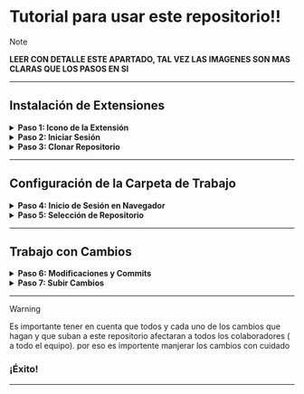 # Tutorial para usar este repositorio!!

> [!NOTE]
> **LEER CON DETALLE ESTE APARTADO, TAL VEZ LAS IMAGENES SON MAS CLARAS QUE LOS PASOS EN SI**
---

## Instalación de Extensiones

<details>
<summary><strong>Paso 1: Icono de la Extensión</strong></summary>
Lo primero que debemos hacer es instalar las extensiones de GitHub en Visual Studio para que aparezca el siguiente icono (es el tercero):

<div align="center">
<img src="https://github.com/xalbertho/Windows-Live-Messenger/assets/129074553/c3520975-94af-4bbb-a7a7-94b815dd9bd0" alt="Icono de Extensión GitHub" width="300">
</div>
</details>

<details>
<summary><strong>Paso 2: Iniciar Sesión</strong></summary>
Una vez instaladas las extensiones, es necesario iniciar sesión desde Visual Studio. Haz clic en el botón **Source Control** para empezar:
Aqui seleccionas la primera opcion para continuar con lo siguietes pasos

<div align="center">
<img src="https://github.com/xalbertho/Windows-Live-Messenger/assets/129074553/811c3f63-446d-4068-91c5-add3d1180c61" alt="Botón Source Control" width="300">
</div>
</details>

<details>
<summary><strong>Paso 3: Clonar Repositorio</strong></summary>
Después de dar click  en **Source Control**, aparecerá la siguiente ventana (. Haz clic en los tres puntos de la parte superior y selecciona la opción **Clone**:\
Esta opcion de aparecera lo siguiente

<div align="center">
<img src="https://github.com/xalbertho/Windows-Live-Messenger/assets/129074553/c376b7b7-495e-4c3e-a096-61e5376a8486" alt="Opción Clone" width="300">
</div>

Selecciona **GitHub** como la fuente desde la que deseas clonar el repositorio:

<div align="center">
<img src="https://github.com/xalbertho/Windows-Live-Messenger/assets/129074553/e32a27b0-d05c-4941-9adf-985b0285d94e" alt="Seleccionar GitHub" width="300">
</div>

Te aparecerá un aviso como el siguiente, selecciona **Allow** para continuar:\
Esto te mandara al navergador para iniciar sesion en tu cuenta de github

<div align="center">
<img src="https://github.com/xalbertho/Windows-Live-Messenger/assets/129074553/8ab8be90-dc22-4851-a727-8805010ade0d" alt="Aviso Allow" width="300">
</div>
</details>

---

## Configuración de la Carpeta de Trabajo

<details>
<summary><strong>Paso 4: Inicio de Sesión en Navegador</strong></summary>
Serás redirigido a tu navegador para iniciar sesión. Es importante que inicies sesión con la cuenta que está como colaborador del repositorio:

<div align="center">
<img src="https://github.com/xalbertho/Windows-Live-Messenger/assets/129074553/520264a9-ff8e-41ac-ba82-fc81342fbd43" alt="Inicio de Sesión" width="300">
</div>
</details>

<details>
<summary><strong>Paso 5: Selección de Repositorio</strong></summary>
Visual Studio mostrará los repositorios disponibles para clonar. Selecciona el que necesitas:

<div align="center">
<img src="https://github.com/xalbertho/Windows-Live-Messenger/assets/129074553/5df31503-3a10-45b9-a767-2147afe174b4" alt="Seleccionar Repositorio" width="300">
</div>

Elige la carpeta donde deseas trabajar:

<div align="center">
<img src="https://github.com/xalbertho/Windows-Live-Messenger/assets/129074553/d1b30661-a706-499a-a7dd-1649ad1fed81" alt="Elegir Carpeta" width="300">
</div>
</details>

---

## Trabajo con Cambios

<details>
<summary><strong>Paso 6: Modificaciones y Commits</strong></summary>
Cuando hagas un cambio, se marcará con un color verde al lado del código modificado. Para guardar estos cambios en el repositorio, vuelve al botón **Source Control** y presiona el botón de **"Más"** (+):

<div align="center">
<img src="https://github.com/xalbertho/Windows-Live-Messenger/assets/129074553/59a47e17-325c-4a8d-8956-f2259c472105" alt="Botón Más" width="300">
</div>

Una vez añadidos los cambios, el botón de **Commit** se activará. No olvides quitar el **#** si añades un comentario al cambio:

<div align="center">
<img src="https://github.com/xalbertho/Windows-Live-Messenger/assets/129074553/6d1389bd-acd4-40f9-b311-1718eba04b6d" alt="Botón Commit" width="300">
</div>
</details>

<details>
<summary><strong>Paso 7: Subir Cambios</strong></summary>
Finalmente, presiona el botón verde para subir los cambios al repositorio:

<div align="center">
<img src="https://github.com/xalbertho/Windows-Live-Messenger/assets/129074553/ce7cca30-def5-4c32-ba42-45ed9f836c91" alt="Subir Cambios" width="300">
</div>
</details>

---



> [!WARNING]
> Es importante tener en cuenta que todos y cada uno de los cambios que hagan y que suban a este repositorio afectaran a todos los colaboradores ( a todo el equipo). por eso es importente manjerar los cambios con cuidado


### ¡Éxito!

---

